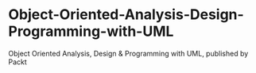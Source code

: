 


# Object-Oriented-Analysis-Design-Programming-with-UML
Object Oriented Analysis, Design &amp; Programming with UML, published by Packt

